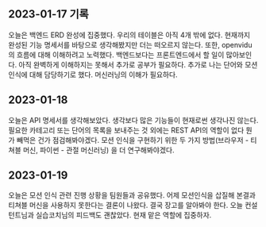 ## 2023-01-17 기록

오늘은 백엔드 ERD 완성에 집중했다. 우리의 테이블은 아직 4개 밖에 없다. 현재까지 완성된 기능 명세서를 바탕으로 생각해봤지만 더는 떠오르지 않는다.
또한, openvidu의 흐름에 대해 이해하려고 노력했다. 백엔드보다는 프론트엔드에서 할 일이 많아보인다. 아직 완벽하게 이해하지는 못해서 추가로 공부가 필요하다.
추가로 나는 단어와 모션인식에 대해 담당하기로 했다. 머신러닝의 이해가 필요하다.

## 2023-01-18

오늘은 API 명세서를 생각해보았다.
생각보다 많은 기능들이 현재로썬 생각나진 않는다. 필요한 카테고리 또는 단어의 목록을 보내주는 것 외에는 REST API의 역할이 없다 뭔가 빼먹은 건가 점검해봐야겠다. 모션 인식을 구현하기 위한 두 가지 방법(브라우저 - 티쳐블 머신, 파이썬 - 관절 머신러닝) 을 더 연구해봐야겠다.

## 2023-01-19

오늘은 모션 인식 관련 진행 상황을 팀원들과 공유했다. 어제 모션인식을 삽질해 본결과 티쳐블 머신을 사용하지 못한다는 결론이 나왔다. 결국 장고를 알아봐야 한다. 오늘 컨설턴트님과 실습코치님의 피드백도 괜찮았다. 현재 맡은 역할에 집중하자.

